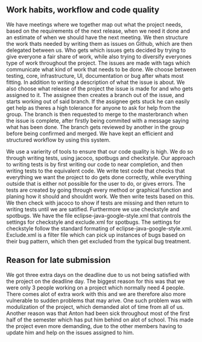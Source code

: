 ## Work habits, workflow and code quality

We have meetings where we together map out what the project needs, based on the requirements of the next release, when we need it done and an estimate of when we should have the next meeting. We then structure the work thats needed by writing them as issues on Github, which are then delegated between us. Who gets which issues gets decided by trying to give everyone a fair share of work, while also trying to diversify everyones type of work throughout the project. The issues are made with tags which communicate what kind of work that needs to be done. We choose between testing, core, infrastructure, UI, documentation or bug after whats most fitting. In addition to writing a description of what the issue is about. We also choose what release of the project the issue is made for and who gets assigned to it. The assignee then creates a branch out of the issue, and starts working out of said branch. If the assignee gets stuck he can easily get help as theres a high tolerance for anyone to ask for help from the group. The branch is then requested to merge to the masterbranch when the issue is complete, after firstly being commited with a message saying what has been done. The branch gets reviewed by another in the group before being confirmed and merged. We have kept an efficient and structured workflow by using this system.

We use a varierity of tools to ensure that our code quality is high. We do so through writing tests, using jacoco, spotbugs and checkstyle. Our approach to writing tests is by first writing our code to near completion, and then writing tests to the equivalent code. We write test code that checks that everything we want the project to do gets done correctly, while everything outside that is either not possible for the user to do, or gives errors. The tests are created by going through every method or graphical function and planing how it should and shouldnt work. We then write tests based on this. We then check with jacoco to show if tests are missing and then return to writing tests until we are satified. Furthermore we use checkstyle and spotbugs. We have the file eclipse-java-google-style.xml that controls the settings for checkstyle and exclude.xml for spotbugs. The settings for checkstyle follow the standard formating of eclipse-java-google-style.xml. Exclude.xml is a filter file which can pick up instances of bugs based on their bug pattern, which then get excluded from the typical bug treatment.

## Reason for late submission 

We got three extra days on the deadline due to us not being satisfied with the project on the deadline day. The biggest reason for this was that we were only 3 people working on a project which normally need 4 people. There comes alot of extra work with this and we are therefore also more vulnerable to sudden problems that may arive. One such problem was with modulization of the project, which demanded alot of time from all of us. Another reason was that Anton had been sick throughout most of the first half of the semester which has put him behind on alot of school. This made the project even more demanding, due to the other members having to update him and help on the issues assigned to him.   